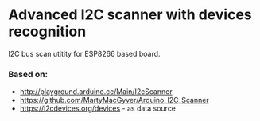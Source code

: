 # Advanced I2C scanner with devices recognition

I2C bus scan utitity for ESP8266 based board.

### Based on:

- http://playground.arduino.cc/Main/I2cScanner
- https://github.com/MartyMacGyver/Arduino_I2C_Scanner
- https://i2cdevices.org/devices - as data source

